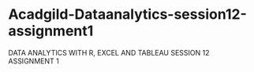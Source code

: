 # Acadgild-Dataanalytics-session12-assignment1
DATA ANALYTICS WITH R, EXCEL AND TABLEAU SESSION 12 ASSIGNMENT 1

